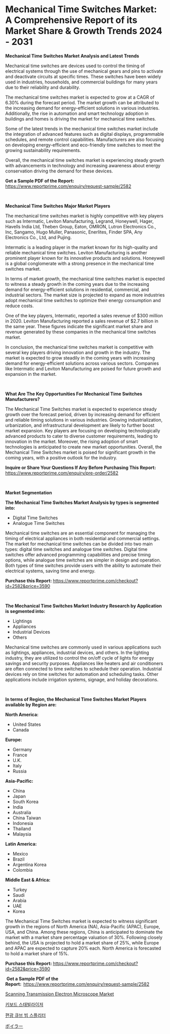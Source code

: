 <p><h1>Mechanical Time Switches Market: A Comprehensive Report of its Market Share & Growth Trends 2024 - 2031</h1></p><p><strong>Mechanical Time Switches Market Analysis and Latest Trends</strong></p>
<p><p>Mechanical time switches are devices used to control the timing of electrical systems through the use of mechanical gears and pins to activate and deactivate circuits at specific times. These switches have been widely used in industries, households, and commercial buildings for many years due to their reliability and durability.</p><p>The mechanical time switches market is expected to grow at a CAGR of 6.30% during the forecast period. The market growth can be attributed to the increasing demand for energy-efficient solutions in various industries. Additionally, the rise in automation and smart technology adoption in buildings and homes is driving the market for mechanical time switches.</p><p>Some of the latest trends in the mechanical time switches market include the integration of advanced features such as digital displays, programmable schedules, and remote control capabilities. Manufacturers are also focusing on developing energy-efficient and eco-friendly time switches to meet the growing sustainability requirements.</p><p>Overall, the mechanical time switches market is experiencing steady growth with advancements in technology and increasing awareness about energy conservation driving the demand for these devices.</p></p>
<p><strong>Get a Sample PDF of the Report:&nbsp;</strong> <a href="https://www.reportprime.com/enquiry/request-sample/2582">https://www.reportprime.com/enquiry/request-sample/2582</a></p>
<p>&nbsp;</p>
<p><strong>Mechanical Time Switches Major Market Players</strong></p>
<p><p>The mechanical time switches market is highly competitive with key players such as Intermatic, Leviton Manufacturing, Legrand, Honeywell, Hager, Havells India Ltd, Theben Group, Eaton, OMRON, Lutron Electronics Co., Inc, Sangamo, Hugo Muller, Panasonic, Enerlites, Finder SPA, Any Electronics Co., Ltd, and Pujing.</p><p>Intermatic is a leading player in the market known for its high-quality and reliable mechanical time switches. Leviton Manufacturing is another prominent player known for its innovative products and solutions. Honeywell is a global conglomerate with a strong presence in the mechanical time switches market.</p><p>In terms of market growth, the mechanical time switches market is expected to witness a steady growth in the coming years due to the increasing demand for energy-efficient solutions in residential, commercial, and industrial sectors. The market size is projected to expand as more industries adopt mechanical time switches to optimize their energy consumption and reduce costs.</p><p>One of the key players, Intermatic, reported a sales revenue of $300 million in 2020. Leviton Manufacturing reported a sales revenue of $2.7 billion in the same year. These figures indicate the significant market share and revenue generated by these companies in the mechanical time switches market.</p><p>In conclusion, the mechanical time switches market is competitive with several key players driving innovation and growth in the industry. The market is expected to grow steadily in the coming years with increasing demand for energy-efficient solutions across various sectors. Companies like Intermatic and Leviton Manufacturing are poised for future growth and expansion in the market.</p></p>
<p>&nbsp;</p>
<p><strong>What Are The Key Opportunities For Mechanical Time Switches Manufacturers?</strong></p>
<p><p>The Mechanical Time Switches market is expected to experience steady growth over the forecast period, driven by increasing demand for efficient and reliable timing solutions in various industries. Growing industrialization, urbanization, and infrastructural development are likely to further boost market expansion. Key players are focusing on developing technologically advanced products to cater to diverse customer requirements, leading to innovation in the market. Moreover, the rising adoption of smart technologies is anticipated to create new market opportunities. Overall, the Mechanical Time Switches market is poised for significant growth in the coming years, with a positive outlook for the industry.</p></p>
<p><strong>Inquire or Share Your Questions If Any Before Purchasing This Report:</strong> <a href="https://www.reportprime.com/enquiry/pre-order/2582">https://www.reportprime.com/enquiry/pre-order/2582</a></p>
<p>&nbsp;</p>
<p><strong>Market Segmentation</strong></p>
<p><strong>The Mechanical Time Switches Market Analysis by types is segmented into:</strong></p>
<p><ul><li>Digital Time Switches</li><li>Analogue Time Switches</li></ul></p>
<p><p>Mechanical time switches are an essential component for managing the timing of electrical appliances in both residential and commercial settings. The market for mechanical time switches can be divided into two main types: digital time switches and analogue time switches. Digital time switches offer advanced programming capabilities and precise timing options, while analogue time switches are simpler in design and operation. Both types of time switches provide users with the ability to automate their electrical systems, saving time and energy.</p></p>
<p><strong>Purchase this Report:&nbsp;</strong><a href="https://www.reportprime.com/checkout?id=2582&price=3590">https://www.reportprime.com/checkout?id=2582&price=3590</a></p>
<p>&nbsp;</p>
<p><strong>The Mechanical Time Switches Market Industry Research by Application is segmented into:</strong></p>
<p><ul><li>Lightings</li><li>Appliances</li><li>Industrial Devices</li><li>Others</li></ul></p>
<p><p>Mechanical time switches are commonly used in various applications such as lightings, appliances, industrial devices, and others. In the lighting industry, they are utilized to control the on/off cycle of lights for energy savings and security purposes. Appliances like heaters and air conditioners are often connected to time switches to schedule their operation. Industrial devices rely on time switches for automation and scheduling tasks. Other applications include irrigation systems, signage, and holiday decorations.</p></p>
<p>&nbsp;</p>
<p><strong>In terms of Region, the Mechanical Time Switches Market Players available by Region are:</strong></p>
<p>
    <p> <strong> North America: </strong>
        <ul>
            <li>United States</li>
            <li>Canada</li>
        </ul>
        </p> 
    <p> <strong> Europe: </strong>
        <ul>
            <li>Germany</li>
            <li>France</li>
            <li>U.K.</li>
            <li>Italy</li>
            <li>Russia</li>
        </ul>
        </p> 
    <p> <strong> Asia-Pacific: </strong>
        <ul>
            <li>China</li>
            <li>Japan</li>
            <li>South Korea</li>
            <li>India</li>
            <li>Australia</li>
            <li>China Taiwan</li>
            <li>Indonesia</li>
            <li>Thailand</li>
            <li>Malaysia</li>
        </ul>
        </p> 
    <p> <strong> Latin America: </strong>
        <ul>
            <li>Mexico</li>
            <li>Brazil</li>
            <li>Argentina Korea</li>
            <li>Colombia</li>
        </ul>
        </p> 
    <p> <strong> Middle East & Africa: </strong>
        <ul>
            <li>Turkey</li>
            <li>Saudi</li>
            <li>Arabia</li>
            <li>UAE</li>
            <li>Korea</li>
        </ul>
    </p>
    </p>
<p><p>The Mechanical Time Switches market is expected to witness significant growth in the regions of North America (NA), Asia-Pacific (APAC), Europe, USA, and China. Among these regions, China is anticipated to dominate the market with a market share percentage valuation of 30%. Following closely behind, the USA is projected to hold a market share of 25%, while Europe and APAC are expected to capture 20% each. North America is forecasted to hold a market share of 15%.</p></p>
<p><strong>Purchase this Report: </strong><a href="https://www.reportprime.com/checkout?id=2582&price=3590">https://www.reportprime.com/checkout?id=2582&price=3590</a></p>
<p>&nbsp;<strong>Get a Sample PDF of the Report:&nbsp;&nbsp;</strong><a href="https://www.reportprime.com/enquiry/request-sample/2582">https://www.reportprime.com/enquiry/request-sample/2582</a></p>
<p><strong></strong></p>
<p><p><a href="https://github.com/PeterParrish5/Market-Research-Report-List-4/blob/main/scanning-transmission-electron-microscope-market.md">Scanning Transmission Electron Microscope Market</a></p><p><a href="https://medium.com/@sillysally687568/%ED%82%A4%EB%B3%B4%EB%93%9C-%EC%8A%A4%ED%83%9C%EB%B9%8C%EB%9D%BC%EC%9D%B4%EC%A0%80-%EC%8B%9C%EC%9E%A5-%EB%B3%B4%EA%B3%A0%EC%84%9C%EB%8A%94-%EC%9D%B4-%EC%8B%9C%EC%9E%A5%EC%9D%98-%EC%B5%9C%EC%8B%A0-%ED%8A%B8%EB%A0%8C%EB%93%9C%EC%99%80-%EC%84%B1%EC%9E%A5-%EA%B8%B0%ED%9A%8C%EB%A5%BC-%EB%B3%B4%EC%97%AC%EC%A4%8D%EB%8B%88%EB%8B%A4-dcfc5c35da3a">키보드 스태빌라이저</a></p><p><a href="https://medium.com/@bobbyreitenberg879562023/%ED%8E%B8%EA%B4%91-%ED%81%90%EB%B8%8C-%EB%B9%94%EC%8A%A4%ED%94%8C%EB%A6%AC%ED%84%B0-%EC%8B%9C%EC%9E%A5-%EA%B7%9C%EB%AA%A8%EC%99%80-%EC%8B%9C%EC%9E%A5-%EB%8F%99%ED%96%A5-%EC%99%84%EC%A0%84%ED%95%9C-%EC%82%B0%EC%97%85-%EA%B0%9C%EC%9A%94-2024%EB%85%84%EB%B6%80%ED%84%B0-2031%EB%85%84-bd95eb976982">편광 큐브 빔 스플리터</a></p><p><a href="https://github.com/xnljig2898992/Market-Research-Report-List-1/blob/main/262487611804.md">ボイラー</a></p></p>